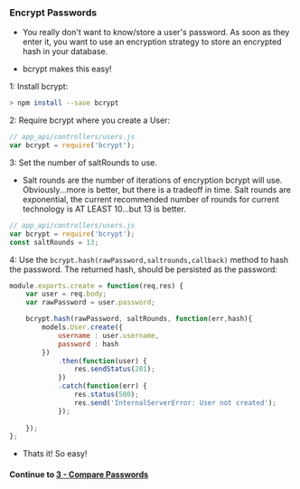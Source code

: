 ### Encrypt Passwords
* You really don't want to know/store a user's password. As soon as they enter it, you want to use an encryption strategy to store an encrypted hash in your database.
  
* bcrypt makes this easy!
  
1: Install bcrypt:
  
  
```bash
> npm install --save bcrypt
```
  
2: Require bcrypt where you create a User:
  
```javascript
// app_api/controllers/users.js
var bcrypt = require('bcrypt');
```
  
3: Set the number of saltRounds to use.
  * Salt rounds are the number of iterations of encryption bcrypt will use. Obviously...more is better, but there is a tradeoff in time. Salt rounds are exponential, the current recommended number of rounds for current technology is AT LEAST 10...but 13 is better.
  
```javascript
// app_api/controllers/users.js
var bcrypt = require('bcrypt');
const saltRounds = 13;
```
  
4: Use the `bcrypt.hash(rawPassword,saltrounds,callback)` method to hash the password. The returned hash, should be persisted as the password:

```javascript
module.exports.create = function(req,res) {
	var user = req.body;
	var rawPassword = user.password;

	bcrypt.hash(rawPassword, saltRounds, function(err,hash){
		models.User.create({
			username : user.username,
			password : hash
		})
			.then(function(user) {
				res.sendStatus(201);
			})
			.catch(function(err) {
				res.status(500);
				res.send('InternalServerError: User not created');
			});	
	
	});
};
```
  
* Thats it! So easy!
  
#### Continue to [3 - Compare Passwords](3_compare.md)
